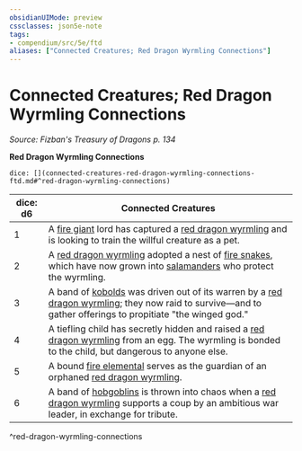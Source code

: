```yaml
---
obsidianUIMode: preview
cssclasses: json5e-note
tags:
- compendium/src/5e/ftd
aliases: ["Connected Creatures; Red Dragon Wyrmling Connections"]
---
```

# Connected Creatures; Red Dragon Wyrmling Connections
*Source: Fizban's Treasury of Dragons p. 134* 

**Red Dragon Wyrmling Connections**

`dice: [](connected-creatures-red-dragon-wyrmling-connections-ftd.md#^red-dragon-wyrmling-connections)`

| dice: d6 | Connected Creatures |
|----------|---------------------|
| 1 | A [fire giant](/2-Mechanics/CLI/bestiary/giant/fire-giant.md) lord has captured a [red dragon wyrmling](/2-Mechanics/CLI/bestiary/dragon/red-dragon-wyrmling.md) and is looking to train the willful creature as a pet. |
| 2 | A [red dragon wyrmling](/2-Mechanics/CLI/bestiary/dragon/red-dragon-wyrmling.md) adopted a nest of [fire snakes](/2-Mechanics/CLI/bestiary/elemental/fire-snake.md), which have now grown into [salamanders](/2-Mechanics/CLI/bestiary/elemental/salamander.md) who protect the wyrmling. |
| 3 | A band of [kobolds](/2-Mechanics/CLI/bestiary/humanoid/kobold.md) was driven out of its warren by a [red dragon wyrmling](/2-Mechanics/CLI/bestiary/dragon/red-dragon-wyrmling.md); they now raid to survive—and to gather offerings to propitiate "the winged god." |
| 4 | A tiefling child has secretly hidden and raised a [red dragon wyrmling](/2-Mechanics/CLI/bestiary/dragon/red-dragon-wyrmling.md) from an egg. The wyrmling is bonded to the child, but dangerous to anyone else. |
| 5 | A bound [fire elemental](/2-Mechanics/CLI/bestiary/elemental/fire-elemental.md) serves as the guardian of an orphaned [red dragon wyrmling](/2-Mechanics/CLI/bestiary/dragon/red-dragon-wyrmling.md). |
| 6 | A band of [hobgoblins](/2-Mechanics/CLI/bestiary/humanoid/hobgoblin.md) is thrown into chaos when a [red dragon wyrmling](/2-Mechanics/CLI/bestiary/dragon/red-dragon-wyrmling.md) supports a coup by an ambitious war leader, in exchange for tribute. |
^red-dragon-wyrmling-connections